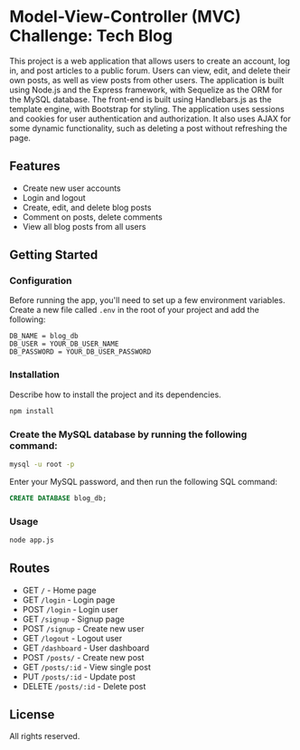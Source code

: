 # Model-View-Controller (MVC) Challenge: Tech Blog

This project is a web application that allows users to create an account, log in, and post articles to a public forum. Users can view, edit, and delete their own posts, as well as view posts from other users. The application is built using Node.js and the Express framework, with Sequelize as the ORM for the MySQL database. The front-end is built using Handlebars.js as the template engine, with Bootstrap for styling. The application uses sessions and cookies for user authentication and authorization. It also uses AJAX for some dynamic functionality, such as deleting a post without refreshing the page.

## Features
- Create new user accounts
- Login and logout
- Create, edit, and delete blog posts
- Comment on posts, delete comments
- View all blog posts from all users


## Getting Started

### Configuration

Before running the app, you'll need to set up a few environment variables. Create a new file called `.env` in the root of your project and add the following:
```env
DB_NAME = blog_db
DB_USER = YOUR_DB_USER_NAME
DB_PASSWORD = YOUR_DB_USER_PASSWORD
```

### Installation

Describe how to install the project and its dependencies.
```bash
npm install
```


### Create the MySQL database by running the following command: 
 ```bash
 mysql -u root -p
 ```

Enter your MySQL password, and then run the following SQL command:
```sql
CREATE DATABASE blog_db;
```


### Usage
```bash
node app.js
```
## Routes
- GET `/` - Home page
- GET `/login` - Login page
- POST `/login` - Login user
- GET `/signup` - Signup page
- POST `/signup` - Create new user
- GET `/logout` - Logout user
- GET `/dashboard` - User dashboard
- POST `/posts/` - Create new post
- GET `/posts/:id` - View single post
- PUT `/posts/:id` - Update post
- DELETE `/posts/:id` - Delete post

## License
All rights reserved.
